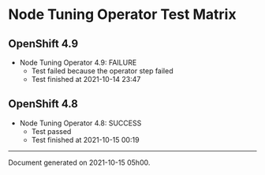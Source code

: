 
Node Tuning Operator Test Matrix
================================

OpenShift 4.9
-------------


* Node Tuning Operator 4.9: FAILURE
  - Test failed because the operator step failed
  - Test finished at 2021-10-14 23:47

OpenShift 4.8
-------------


* Node Tuning Operator 4.8: SUCCESS
  - Test passed
  - Test finished at 2021-10-15 00:19


---
Document generated on 2021-10-15 05h00.
